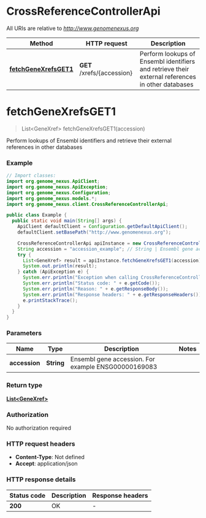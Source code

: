 # CrossReferenceControllerApi

All URIs are relative to *http://www.genomenexus.org*

| Method | HTTP request | Description |
|------------- | ------------- | -------------|
| [**fetchGeneXrefsGET1**](CrossReferenceControllerApi.md#fetchGeneXrefsGET1) | **GET** /xrefs/{accession} | Perform lookups of Ensembl identifiers and retrieve their external references in other databases |


<a id="fetchGeneXrefsGET1"></a>
# **fetchGeneXrefsGET1**
> List&lt;GeneXref&gt; fetchGeneXrefsGET1(accession)

Perform lookups of Ensembl identifiers and retrieve their external references in other databases

### Example
```java
// Import classes:
import org.genome_nexus.ApiClient;
import org.genome_nexus.ApiException;
import org.genome_nexus.Configuration;
import org.genome_nexus.models.*;
import org.genome_nexus.client.CrossReferenceControllerApi;

public class Example {
  public static void main(String[] args) {
    ApiClient defaultClient = Configuration.getDefaultApiClient();
    defaultClient.setBasePath("http://www.genomenexus.org");

    CrossReferenceControllerApi apiInstance = new CrossReferenceControllerApi(defaultClient);
    String accession = "accession_example"; // String | Ensembl gene accession. For example ENSG00000169083
    try {
      List<GeneXref> result = apiInstance.fetchGeneXrefsGET1(accession);
      System.out.println(result);
    } catch (ApiException e) {
      System.err.println("Exception when calling CrossReferenceControllerApi#fetchGeneXrefsGET1");
      System.err.println("Status code: " + e.getCode());
      System.err.println("Reason: " + e.getResponseBody());
      System.err.println("Response headers: " + e.getResponseHeaders());
      e.printStackTrace();
    }
  }
}
```

### Parameters

| Name | Type | Description  | Notes |
|------------- | ------------- | ------------- | -------------|
| **accession** | **String**| Ensembl gene accession. For example ENSG00000169083 | |

### Return type

[**List&lt;GeneXref&gt;**](GeneXref.md)

### Authorization

No authorization required

### HTTP request headers

 - **Content-Type**: Not defined
 - **Accept**: application/json

### HTTP response details
| Status code | Description | Response headers |
|-------------|-------------|------------------|
| **200** | OK |  -  |

